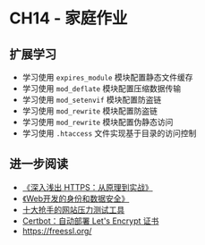 # CH14 - 家庭作业

## 扩展学习

* 学习使用 `expires_module` 模块配置静态文件缓存
* 学习使用 `mod_deflate` 模块配置压缩数据传输
* 学习使用 `mod_setenvif` 模块配置防盗链
* 学习使用 `mod_rewrite` 模块配置防盗链
* 学习使用 `mod_rewrite` 模块配置伪静态访问
* 学习使用 `.htaccess` 文件实现基于目录的访问控制

## 进一步阅读

* [《深入浅出 HTTPS：从原理到实战》](https://item.jd.com/12382462.html)
* [《Web开发的身份和数据安全》](https://item.jd.com/12298765.html)
* [十大抢手的网站压力测试工具](http://blog.163.com/weiwenjuan_bj/blog/static/1403503362010621111052355/)
* [Certbot：自动部署 Let's Encrypt 证书](https://linuxtoy.org/archives/certbot.html)
* https://freessl.org/
